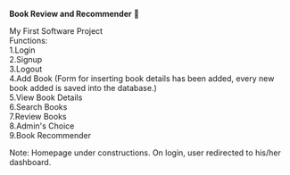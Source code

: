 **Book Review and Recommender** :book:

My First Software Project\
Functions:\
1.Login\
2.Signup\
3.Logout\
4.Add Book (Form for inserting book details has been added, every new book added is saved into the database.)\
5.View Book Details\
6.Search Books\
7.Review Books\
8.Admin's Choice\
9.Book Recommender

Note: Homepage under constructions. On login, user redirected to his/her dashboard.